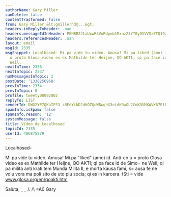 ```yaml
---
authorName: Gary Miller
canDelete: false
contentTrasformed: false
from: Gary Miller &lt;gmillernd@...&gt;
headers.inReplyToHeader: .nan
headers.messageIdInHeader: PENBR2JLaUxwR3VuRUpmb1MxazZ3YT0yOVVVSzZTQ19zbm1hdDI1OVlNT2F6R3ZVb2tpQUBtYWlsLmdtYWlsLmNvbT4=
headers.referencesHeader: .nan
layout: email
msgId: 2335
msgSnippet: Localhosed- Mi pa vide tu video. Amusa! Mi pa liked (amo) id. Anti-co
  u proto Glosa video es ex Mathilde ter Heijne, QO AKTI; qi pa face id de Simone
  Weil;
nextInTime: 2336
nextInTopic: 2337
numMessagesInTopic: 2
postDate: '1338256968'
prevInTime: 2334
prevInTopic: 0
profile: tweety08092002
replyTo: LIST
senderId: DWG2YP7QKaIFS3_z8FeYikD2dHOZQeWBwghX3eLdK9wOL2CnKDVMXWVX67EfEftb00mzfzD0c0kgKSzf7X_B9q6TtgDKgt8m
spamInfo.isSpam: false
spamInfo.reason: '12'
systemMessage: false
title: Video de Localhosed
topicId: 2335
userId: 486875979
---
```


Localhosed-

Mi pa vide tu video. Amusa! Mi pa "liked" (amo) id. Anti-co u =
proto
Glosa video es ex Mathilde ter Heijne, QO AKTI; qi pa face id de
Simo=
ne Weil; qi pa milita anti krati tem Munda Milita II, e morta
kausa fami, k=
ausa fe ne volu vora ma poli sito de uto plu socia; qi es
in karcera. (Sti =
vide www.glosa.org/en/qoakti.htm

Saluta,
_ _
/.
/\ =A0 Gary
#

